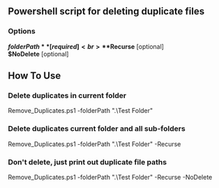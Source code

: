 ## Powershell script for deleting duplicate files
### Options
**$folderPath** [required] <br>
**$Recurse** [optional] <br>
**$NoDelete** [optional]

## How To Use
### Delete duplicates in current folder
Remove_Duplicates.ps1 -folderPath ".\Test Folder\"
### Delete duplicates current folder and all sub-folders
Remove_Duplicates.ps1 -folderPath ".\Test Folder\" -Recurse 
### Don't delete, just print out duplicate file paths
Remove_Duplicates.ps1 -folderPath ".\Test Folder\" -Recurse -NoDelete